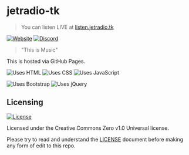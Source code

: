 # jetradio-tk

> You can listen LIVE at [listen.jetradio.tk](https://listen.jetradio.tk)

[![Website](https://img.shields.io/website?down_color=Red&down_message=Offline&up_color=Green&up_message=Online&url=https%3A%2F%2Fjetradio.tk)](https://jetradio.tk)
[![Discord](https://img.shields.io/discord/741257896670658671?logo=discord)](https://discord.gg/BQMtc5S)

> "This is Music"

This is hosted via GitHub Pages.

![Uses HTML](https://img.shields.io/badge/Uses-HTML5-%23E34F26?logo=html5&logoColor=%23E34F26)
![Uses CSS](https://img.shields.io/badge/Uses-CSS3-%231572B6?logo=css3&logoColor=%231572B6)
![Uses JavaScript](https://img.shields.io/badge/Uses-JavaScript-%23F7DF1E?logo=javascript&logoColor=%23F7DF1E)

![Uses Bootstrap](https://img.shields.io/badge/Uses-Bootstrap-%23563D7C?logo=bootstrap&logoColor=%23563D7C)
![Uses jQuery](https://img.shields.io/badge/Uses-jQuery-%230769AD?logo=jquery&logoColor=%230769AD)

## Licensing

[![License](https://img.shields.io/github/license/Bappy0X/jetradio-tk)](LICENSE)

Licensed under the Creative Commons Zero v1.0 Universal license.

Please try to read and understand the [LICENSE](LICENSE) document before making any form of edit to this repo.